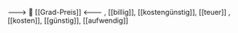 ---> 💸 [[Grad-Preis]] <---
, [[billig]], [[kostengünstig]], [[teuer]]
, [[kosten]], [[günstig]], [[aufwendig]]